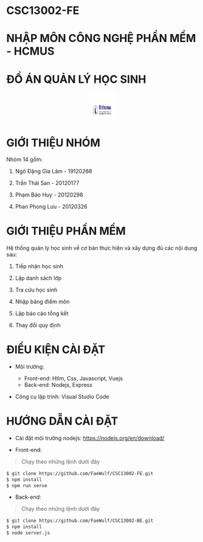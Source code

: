 # CSC13002-FE

# NHẬP MÔN CÔNG NGHỆ PHẦN MỀM - HCMUS 

# ĐỒ ÁN QUẢN LÝ HỌC SINH

<p align="center">
  <a href="#">
    <img src="./public/img/fit-logo.png" alt="ChatLogo" width="72" height="72">
  </a>
</p>

# GIỚI THIỆU NHÓM
Nhóm 14 gồm:

 1. Ngô Đặng Gia Lâm - 19120268
 
 2. Trần Thái San - 20120177
 
 3. Phạm Bảo Huy - 20120298

 4. Phan Phong Lưu - 20120326

# GIỚI THIỆU PHẦN MỀM
Hệ thống quản lý học sinh về cơ bản thực hiện và xây dựng đủ các nội dung sau:

 1. Tiếp nhận học sinh
 
 2. Lập danh sách lớp
 
 3. Tra cứu học sinh
 
 4. Nhập bảng điểm môn
 
 5. Lập báo cáo tổng kết
 
 6. Thay đổi quy định
 
# ĐIỀU KIỆN CÀI ĐẶT

 - Môi trường: 
    - Front-end: Htlm, Css, Javascript, Vuejs
    - Back-end: Nodejs, Express
 
 - Công cụ lập trình: Visual Studio Code
 
# HƯỚNG DẪN CÀI ĐẶT

- Cài đặt môi trường nodejs: https://nodejs.org/en/download/

- Front-end: 
> Chạy theo những lệnh dưới đây
```
$ git clone https://github.com/FaeWulf/CSC13002-FE.git
$ npm install 
$ npm run serve
```

- Back-end:
> Chạy theo những lệnh dưới đây
```
$ git clone https://github.com/FaeWulf/CSC13002-BE.git
$ npm install
$ node server.js
```
